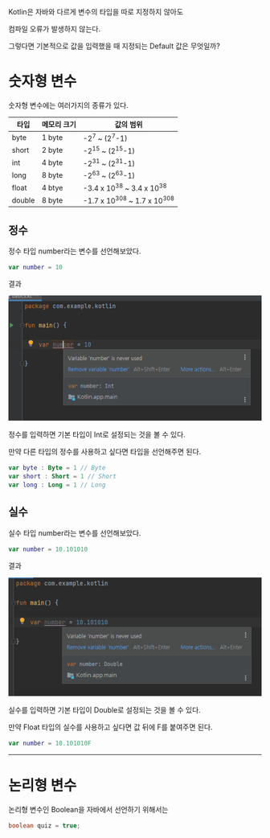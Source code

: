 
Kotlin은 자바와 다르게 변수의 타입을 따로 지정하지 않아도

컴파일 오류가 발생하지 않는다.

그렇다면 기본적으로 값을 입력했을 때 지정되는 Default 값은 무엇일까?

# 숫자형 변수

숫자형 변수에는 여러가지의 종류가 있다.

|타입|메모리 크기|값의 범위|
|-----|-----|-----|
|byte|1 byte|-2<sup>7</sup> ~ (2<sup>7</sup>-1)|
|short|2 byte|-2<sup>15</sup> ~ (2<sup>15</sup>-1)|
|int|4 byte|-2<sup>31</sup> ~ (2<sup>31</sup>-1)|
|long|8 byte|-2<sup>63</sup> ~ (2<sup>63</sup>-1)|
|float|4 btye|-3.4 x 10<sup>38</sup> ~ 3.4 x 10<sup>38</sup>|
|double|8 byte|-1.7 x 10<sup>308</sup> ~ 1.7 x 10<sup>308</sup>|

## 정수

정수 타입 number라는 변수를 선언해보았다.

```kotlin
var number = 10
```

결과

![varint](https://raw.githubusercontent.com/tlskals/img/main/Kotlin/varint.PNG)

정수를 입력하면 기본 타입이 Int로 설정되는 것을 볼 수 있다.

만약 다른 타입의 정수를 사용하고 싶다면 타입을 선언해주면 된다.

```kotlin
var byte : Byte = 1 // Byte  
var short : Short = 1 // Short  
var long : Long = 1 // Long
```

## 실수

실수 타입 number라는 변수를 선언해보았다.

```kotlin
var number = 10.101010
```

결과

![vardouble](https://raw.githubusercontent.com/tlskals/img/main/Kotlin/vardouble.PNG)

실수를 입력하면 기본 타입이 Double로 설정되는 것을 볼 수 있다.

만약 Float 타입의 실수를 사용하고 싶다면 값 뒤에 F를 붙여주면 된다.

```kotlin
var number = 10.101010F
```

-----

# 논리형 변수

논리형 변수인 Boolean을 자바에서 선언하기 위해서는

```java
boolean quiz = true;
```